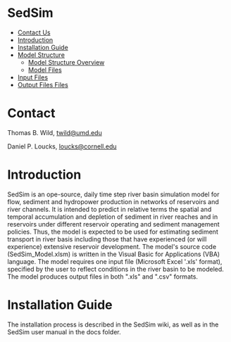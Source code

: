 # SedSim

- [Contact Us](#Contact)
- [Introduction](#Introduction)
- [Installation Guide](#InstallGuide)
- [Model Structure](#ModelStructure)
    + [Model Structure Overview](#ModelOverview)  
    + [Model Files](#ModelFiles)
- [Input Files](#InstallGuide)
- [Output Files Files](#InstallGuide)

# <a name="Contact Us"></a>Contact
Thomas B. Wild, twild@umd.edu

Daniel P. Loucks, loucks@cornell.edu

# <a name="Introduction"></a>Introduction

SedSim is an ope-source, daily time step river basin simulation model for flow, sediment and hydropower production in networks of reservoirs and river channels. It is intended to predict in relative terms the spatial and temporal accumulation and depletion of sediment in river reaches and in reservoirs under different reservoir operating and sediment management policies. Thus, the model is expected to be used for estimating sediment transport in river basis including those that have experienced (or will experience) extensive reservoir development. The model's source code (SedSim_Model.xlsm) is written in the Visual Basic for Applications (VBA) language. The model requires one input file (Microsoft Excel '.xls' format), specified by the user to reflect conditions in the river basin to be modeled. The model produces output files in both ".xls" and ".csv" formats.

# <a name="Installation Guide"></a>Installation Guide

The installation process is described in the SedSim wiki, as well as in the SedSim user manual in the docs folder.
